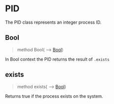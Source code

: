 # PID
 The PID class represents an integer process ID.
## Bool
>method Bool( ⟶ [Bool](./Bool.md))


 In Bool context the PID returns the result of `.exists`
## exists
>method exists( ⟶ [Bool](./Bool.md))


 Returns true if the process exists on the system.

